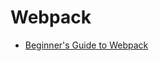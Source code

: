 # Webpack

- [Beginner's Guide to Webpack](https://medium.com/@dabit3/beginner-s-guide-to-webpack-b1f1a3638460)
